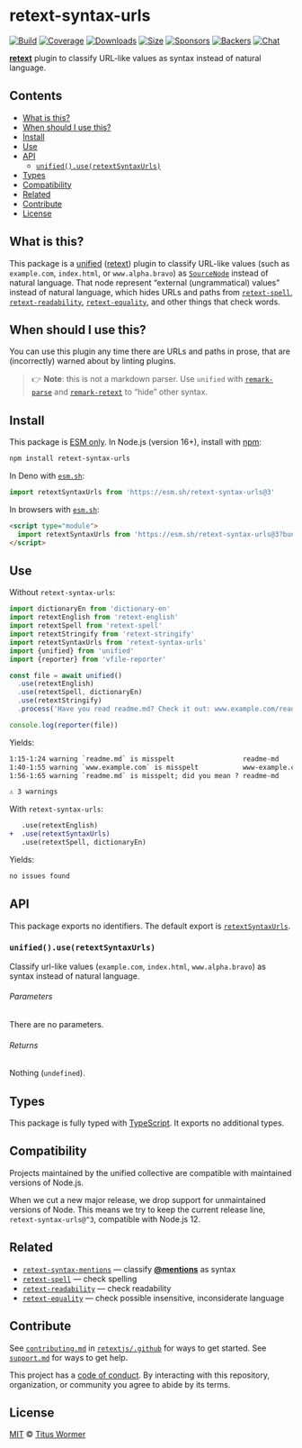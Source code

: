 # retext-syntax-urls

[![Build][build-badge]][build]
[![Coverage][coverage-badge]][coverage]
[![Downloads][downloads-badge]][downloads]
[![Size][size-badge]][size]
[![Sponsors][sponsors-badge]][collective]
[![Backers][backers-badge]][collective]
[![Chat][chat-badge]][chat]

**[retext][]** plugin to classify URL-like values as syntax instead of natural
language.

## Contents

*   [What is this?](#what-is-this)
*   [When should I use this?](#when-should-i-use-this)
*   [Install](#install)
*   [Use](#use)
*   [API](#api)
    *   [`unified().use(retextSyntaxUrls)`](#unifieduseretextsyntaxurls)
*   [Types](#types)
*   [Compatibility](#compatibility)
*   [Related](#related)
*   [Contribute](#contribute)
*   [License](#license)

## What is this?

This package is a [unified][] ([retext][]) plugin to classify URL-like values
(such as `example.com`, `index.html`, or `www.alpha.bravo`) as
[`SourceNode`][nlcst-source] instead of natural language.
That node represent “external (ungrammatical) values” instead of natural
language, which hides URLs and paths from [`retext-spell`][retext-spell],
[`retext-readability`][retext-readability],
[`retext-equality`][retext-equality], and other things that check words.

## When should I use this?

You can use this plugin any time there are URLs and paths in prose, that are
(incorrectly) warned about by linting plugins.

> 👉 **Note**: this is not a markdown parser.
> Use `unified` with [`remark-parse`][remark-parse] and
> [`remark-retext`][remark-retext] to “hide” other syntax.

## Install

This package is [ESM only][esm].
In Node.js (version 16+), install with [npm][]:

```sh
npm install retext-syntax-urls
```

In Deno with [`esm.sh`][esmsh]:

```js
import retextSyntaxUrls from 'https://esm.sh/retext-syntax-urls@3'
```

In browsers with [`esm.sh`][esmsh]:

```html
<script type="module">
  import retextSyntaxUrls from 'https://esm.sh/retext-syntax-urls@3?bundle'
</script>
```

## Use

Without `retext-syntax-urls`:

```js
import dictionaryEn from 'dictionary-en'
import retextEnglish from 'retext-english'
import retextSpell from 'retext-spell'
import retextStringify from 'retext-stringify'
import retextSyntaxUrls from 'retext-syntax-urls'
import {unified} from 'unified'
import {reporter} from 'vfile-reporter'

const file = await unified()
  .use(retextEnglish)
  .use(retextSpell, dictionaryEn)
  .use(retextStringify)
  .process('Have you read readme.md? Check it out: www.example.com/readme.md')

console.log(reporter(file))
```

Yields:

```txt
1:15-1:24 warning `readme.md` is misspelt                 readme-md       retext-spell
1:40-1:55 warning `www.example.com` is misspelt           www-example.com retext-spell
1:56-1:65 warning `readme.md` is misspelt; did you mean ? readme-md       retext-spell

⚠ 3 warnings
```

With `retext-syntax-urls`:

```diff
   .use(retextEnglish)
+  .use(retextSyntaxUrls)
   .use(retextSpell, dictionaryEn)
```

Yields:

```txt
no issues found
```

## API

This package exports no identifiers.
The default export is [`retextSyntaxUrls`][api-retext-syntax-urls].

### `unified().use(retextSyntaxUrls)`

Classify url-like values (`example.com`, `index.html`, `www.alpha.bravo`) as
syntax instead of natural language.

###### Parameters

There are no parameters.

###### Returns

Nothing (`undefined`).

## Types

This package is fully typed with [TypeScript][].
It exports no additional types.

## Compatibility

Projects maintained by the unified collective are compatible with maintained
versions of Node.js.

When we cut a new major release, we drop support for unmaintained versions of
Node.
This means we try to keep the current release line, `retext-syntax-urls@^3`,
compatible with Node.js 12.

## Related

*   [`retext-syntax-mentions`][retext-syntax-mentions]
    — classify [**@mentions**](https://github.com/blog/821) as syntax
*   [`retext-spell`][retext-spell]
    — check spelling
*   [`retext-readability`][retext-readability]
    — check readability
*   [`retext-equality`][retext-equality]
    — check possible insensitive, inconsiderate language

## Contribute

See [`contributing.md`][contributing] in [`retextjs/.github`][health] for ways
to get started.
See [`support.md`][support] for ways to get help.

This project has a [code of conduct][coc].
By interacting with this repository, organization, or community you agree to
abide by its terms.

## License

[MIT][license] © [Titus Wormer][author]

<!-- Definitions -->

[build-badge]: https://github.com/retextjs/retext-syntax-urls/workflows/main/badge.svg

[build]: https://github.com/retextjs/retext-syntax-urls/actions

[coverage-badge]: https://img.shields.io/codecov/c/github/retextjs/retext-syntax-urls.svg

[coverage]: https://codecov.io/github/retextjs/retext-syntax-urls

[downloads-badge]: https://img.shields.io/npm/dm/retext-syntax-urls.svg

[downloads]: https://www.npmjs.com/package/retext-syntax-urls

[size-badge]: https://img.shields.io/bundlejs/size/retext-syntax-urls

[size]: https://bundlejs.com/?q=retext-syntax-urls

[sponsors-badge]: https://opencollective.com/unified/sponsors/badge.svg

[backers-badge]: https://opencollective.com/unified/backers/badge.svg

[collective]: https://opencollective.com/unified

[chat-badge]: https://img.shields.io/badge/chat-discussions-success.svg

[chat]: https://github.com/retextjs/retext/discussions

[npm]: https://docs.npmjs.com/cli/install

[esm]: https://gist.github.com/sindresorhus/a39789f98801d908bbc7ff3ecc99d99c

[esmsh]: https://esm.sh

[typescript]: https://www.typescriptlang.org

[health]: https://github.com/retextjs/.github

[contributing]: https://github.com/retextjs/.github/blob/main/contributing.md

[support]: https://github.com/retextjs/.github/blob/main/support.md

[coc]: https://github.com/retextjs/.github/blob/main/code-of-conduct.md

[license]: license

[author]: https://wooorm.com

[nlcst-source]: https://github.com/syntax-tree/nlcst#source

[remark-parse]: https://github.com/remarkjs/remark/tree/main/packages/remark-parse

[remark-retext]: https://github.com/remarkjs/remark-retext

[retext]: https://github.com/retextjs/retext

[retext-spell]: https://github.com/retextjs/retext-spell

[retext-readability]: https://github.com/retextjs/retext-readability

[retext-equality]: https://github.com/retextjs/retext-equality

[retext-syntax-mentions]: https://github.com/retextjs/retext-syntax-mentions

[unified]: https://github.com/unifiedjs/unified

[api-retext-syntax-urls]: #unifieduseretextsyntaxurls
